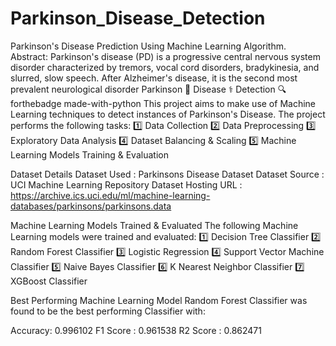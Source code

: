 # Parkinson_Disease_Detection
Parkinson's Disease Prediction Using Machine Learning Algorithm. Abstract: Parkinson's disease (PD) is a progressive central nervous system disorder characterized by tremors, vocal cord disorders, bradykinesia, and slurred, slow speech. After Alzheimer's disease, it is the second most prevalent neurological disorder
Parkinson 🧠 Disease ⚕️ Detection 🔍
forthebadge made-with-python
This project aims to make use of Machine Learning techniques to detect instances of Parkinson's Disease. The project performs the following tasks:
1️⃣ Data Collection
2️⃣ Data Preprocessing
3️⃣ Exploratory Data Analysis
4️⃣ Dataset Balancing & Scaling
5️⃣ Machine Learning Models Training & Evaluation

Dataset Details
Dataset Used : Parkinsons Disease Dataset
Dataset Source : UCI Machine Learning Repository
Dataset Hosting URL : https://archive.ics.uci.edu/ml/machine-learning-databases/parkinsons/parkinsons.data

Machine Learning Models Trained & Evaluated
The following Machine Learning models were trained and evaluated:
1️⃣ Decision Tree Classifier
2️⃣ Random Forest Classifier
3️⃣ Logistic Regression
4️⃣ Support Vector Machine Classifier
5️⃣ Naive Bayes Classifier
6️⃣ K Nearest Neighbor Classifier
7️⃣ XGBoost Classifier

Best Performing Machine Learning Model
Random Forest Classifier was found to be the best performing Classifier with:

Accuracy: 0.996102
F1 Score : 0.961538
R2 Score : 0.862471
